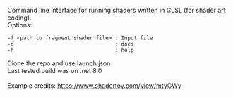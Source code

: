 Command line interface for running shaders written in GLSL (for shader art coding).</br>
Options:</br>
```
-f <path to fragment shader file> : Input file
-d                                : docs
-h                                : help
```
Clone the repo and use launch.json </br>
Last tested build was on .net 8.0 </br>
</br>
Example credits: https://www.shadertoy.com/view/mtyGWy </br>
